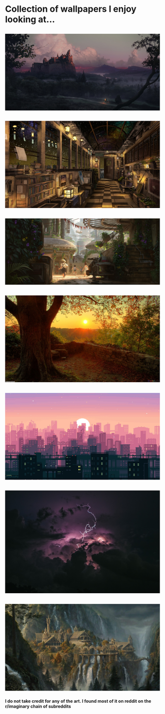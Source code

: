 # Collection of wallpapers I enjoy looking at...

## ![Castle](castle-dusk.jpg)
## ![Indoors](indoors.jpg)
## ![Outdoor Greenery](outdoor-greenery.jpg)
## ![Tree](tree.jpg)
## ![City](cityWallpaper.png)
## ![Lightning](lightning.jpg)
## ![Rivendell](rivendell.jpg)

#### I do not take credit for any of the art. I found most of it on reddit on the r/imaginary chain of subreddits
